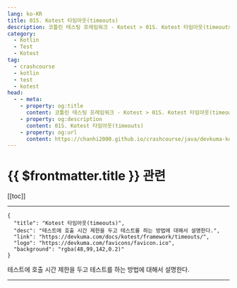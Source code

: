 ```yaml
---
lang: ko-KR
title: 01S. Kotest 타임아웃(timeouts)
description: 코틀린 테스팅 프레임워크 - Kotest > 01S. Kotest 타임아웃(timeouts)
category: 
  - Kotlin
  - Test
  - Kotest
tag: 
  - crashcourse
  - kotlin
  - test
  - kotest
head:
  - - meta:
    - property: og:title
      content: 코틀린 테스팅 프레임워크 - Kotest > 01S. Kotest 타임아웃(timeouts)
    - property: og:description
      content: 01S. Kotest 타임아웃(timeouts)
    - property: og:url
      content: https://chanhi2000.github.io/crashcourse/java/devkuma-kotest/01-kotest-framework/01S.html
---
```


# {{ $frontmatter.title }} 관련

[[toc]]

---

```component VPCard
{
  "title": "Kotest 타임아웃(timeouts)",
  "desc": "테스트에 호출 시간 제한을 두고 테스트를 하는 방법에 대해서 설명한다.",
  "link": "https://devkuma.com/docs/kotest/framework/timeouts/",
  "logo": "https://devkuma.com/favicons/favicon.ico",
  "background": "rgba(48,99,142,0.2)"
}
```

테스트에 호출 시간 제한을 두고 테스트를 하는 방법에 대해서 설명한다.

---

<TagLinks />